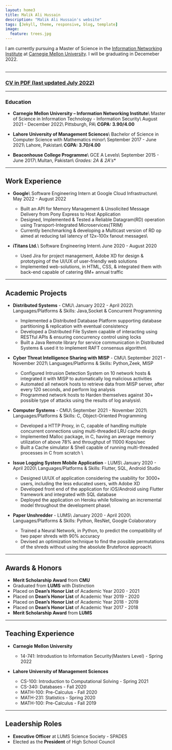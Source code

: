 ```yaml
---
layout: home3
title: Malik Ali Hussain
description: "Malik Ali Hussain's website"
tags: [Jekyll, theme, responsive, blog, template]
image:
  feature: trees.jpg
---
```


I am currently pursuing a Master of Science in the [Information Networking Institute](https://www.cmu.edu/ini/) at [Carnegie Mellon University](https://www.cmu.edu). I will be graduating in Decemeber 2022. 
<br />
<br />


---

### [CV in PDF (last updated July 2022)](../AliRazaCV.pdf)

---

### Education

- **Carnegie Mellon University – Information Networking Institute**\\
    Master of Science in Information Technology - Information Security\\
    August 2021 - December 2022\\
    Pittsburgh, PA\\
    **CGPA: 3.90/4.00**

- **Lahore University of Management Sciences**\\
    Bachelor of Science in Computer Science with Mathematics minor\\
    September 2017 - June 2021\\
    Lahore, Pakistan\\
    **CGPA: 3.70/4.00**
 
- **Beaconhouse College Programme**\\
    GCE A Levels\\
    September 2015 - June 2017\\
    Multan, Pakistan\\
    **Grades: 2A* & 2A's**

---
## Work Experience

- **Google**\\
    Software Engineering Intern at Google Cloud Infrastructure\\
    May 2022 - August 2022   
     - Built an API for Memory Management & Unsolicited Message Delivery from Pony Express to Host Application
     - Designed, Implemented & Tested a Reliable Datagram(RD) operation using Transport-Integrated Microservices(TRIM)
     - Currently benchmarking & developing a Multicast version of RD op aimed at reducing tail latency of 12x–100x fanout messages\\
	
- **iTitans Ltd.**\\
    Software Engineering Intern\\
    June 2020 - August 2020 
     - Used Jira for project management, Adobe XD for design & prototyping of the UI/UX of user-friendly web solutions
     - Implemented web-solutions, in HTML, CSS, & integrated them with back-end capable of catering 6M+ annual traffic

---

## Academic Projects

- **Distributed Systems** - CMU\\
    January 2022 - April 2022\\
    Languages/Platforms & Skills: Java,Socket & Concurrent Programming  
     - Implemented a Distributed Database Platform supporting database partitioning & replication with eventual consistency
     - Developed a Distributed File System capable of interacting using RESTful APIs & ensuring concurrency control using locks
     - Built a Java Remote library for service communication in Distributed Systems & used it to implement RAFT consensus algorithm\\

- **Cyber Threat Intelligence Sharing with MISP** - CMU\\
    September 2021 - November 2021\\
    Languages/Platforms & Skills: Python,Zeek, MISP
     - Configured Intrusion Detection System on 10 network hosts & integrated it with MISP to automatically log malicious activities
     - Automated all network hosts to retrieve data from MISP server, after every 120 seconds, and perform log analysis 
     - Programmed network hosts to Harden themselves against 30+ possible type of attacks using the results of log analysis\\

- **Computer Systems** - CMU\\
    September 2021 - November 2021\\
    Languages/Platforms & Skills: C, Object-Oriented Programming
     - Developed a HTTP Proxy, in C, capable of handling multiple concurrent connections using multi-threaded LRU cache design
     - Implemented Malloc package, in C, having an average memory utilization of above 78% and throughput of 11000 Kops/sec
     - Built a Cache simulator & Shell capable of running multi-threaded processes in C from scratch \\

- **Issue Logging System Mobile Application** - LUMS\\
    January 2020 - April 2020\\
    Languages/Platforms & Skills: Flutter, SQL, Android Studio
     - Designed UI/UX of application considering the usability for 3000+ users, including the less educated users, with Adobe XD
     - Developed front end of the application for iOS/Android using Flutter framework and integrated with SQL database
     - Deployed the application on Heroku while following an incremental model throughout the development phase\\

- **Paper Unshredder** - LUMS\\
    January 2020 - April 2020\\
    Languages/Platforms & Skills: Python, ResNet, Google Colaboratory
     - Trained a Neural Network, in Python, to predict the compatibility of two paper shreds with 90% accuracy
     - Devised an optimization technique to find the possible permutations of the shreds without using the absolute Bruteforce approach\\


---

## Awards & Honors  

- **Merit Scholarship Award** from **CMU** 
- Graduated from **LUMS** with Distinction
- Placed on **Dean’s Honor List** of Academic Year 2020 - 2021
- Placed on **Dean’s Honor List** of Academic Year 2019 - 2020
- Placed on **Dean’s Honor List** of Academic Year 2018 - 2019
- Placed on **Dean’s Honor List** of Academic Year 2017 - 2018
- **Merit Scholarship Award** from **LUMS** 

---

## Teaching Experience

- **Carnegie Mellon University**
     - 14-741: Introdustion to Information Security(Masters Level) - Spring 2022

- **Lahore University of Management Sciences**
     - CS-100: Introduction to Computational Solving - Spring 2021
     - CS-340: Databases - Fall 2020
     - MATH-100: Pre-Calculus - Fall 2020
     - MATH-231: Statistics - Spring 2020
     - MATH-100: Pre-Calculus - Fall 2019

---

## Leadership Roles

- **Executive Officer** at LUMS Science Society - SPADES
- Elected as the **President** of High School Council

